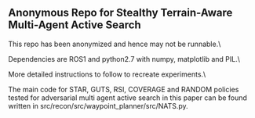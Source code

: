 ## Anonymous Repo for Stealthy Terrain-Aware Multi-Agent Active Search

This repo has been anonymized and hence may not be runnable.\\

Dependencies are ROS1 and python2.7 with numpy, matplotlib and PIL.\\

More detailed instructions to follow to recreate experiments.\\

The main code for STAR, GUTS, RSI, COVERAGE and RANDOM policies tested for adversarial multi agent active search in this paper can be found written in src/recon/src/waypoint_planner/src/NATS.py.
